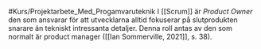 #Kurs/Projektarbete_Med_Progamvaruteknik 
I [[Scrum]] är *Product Owner* den som ansvarar för att utvecklarna alltid fokuserar på slutprodukten snarare än tekniskt intressanta detaljer. Denna roll antas av den som normalt är product manager ([[Ian Sommerville, 2021]], s. 38).
